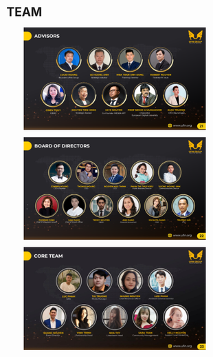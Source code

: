 # TEAM

<figure><img src=".gitbook/assets/sdsadsadad.png" alt=""><figcaption></figcaption></figure>

<figure><img src=".gitbook/assets/telegram-cloud-document-5-6318961679233192773.jpg" alt=""><figcaption></figcaption></figure>

<figure><img src=".gitbook/assets/image (3).png" alt=""><figcaption></figcaption></figure>

